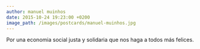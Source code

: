 ```yaml
---
author: manuel muinhos
date: 2015-10-24 19:23:00 +0200
image_path: /images/postcards/manuel-muinhos.jpg
---
```

Por una economia social justa y solidaria que nos haga a todos más felices.
